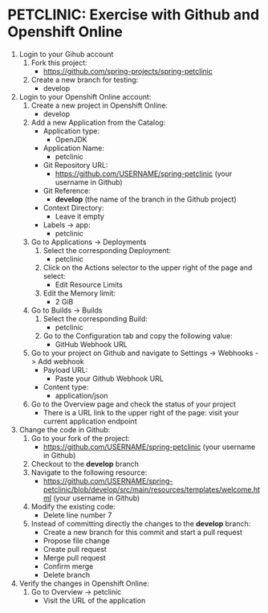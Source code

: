 # PETCLINIC: Exercise with Github and Openshift Online

1. Login to your Gihub account
    1. Fork this project:
        - https://github.com/spring-projects/spring-petclinic
    1. Create a new branch for testing:
        - develop
1. Login to your Openshift Online account:
    1. Create a new project in Openshift Online:
        - develop
    1. Add a new Application from the Catalog:
        - Application type:
            - OpenJDK
        - Application Name: 
            - petclinic
        - Git Repository URL: 
            - https://github.com/USERNAME/spring-petclinic (your username in Github)
        - Git Reference:
            - **develop** (the name of the branch in the Github project)
        - Context Directory:
            - Leave it empty
         - Labels -> app:
            - petclinic
    1. Go to Applications -> Deployments
        1. Select the corresponding Deployment:
            - petclinic
        1. Click on the Actions selector to the upper right of the page and select:
            - Edit Resource Limits
        1. Edit the Memory limit:
            - 2 GiB        
    1. Go to Builds -> Builds
        1. Select the corresponding Build:
            - petclinic
        1. Go to the Configuration tab and copy the following value:
            - GitHub Webhook URL
    1. Go to your project on Github and navigate to Settings -> Webhooks -> Add webhook
        - Payload URL:
            - Paste your Github Webhook URL
        - Content type:
            - application/json
    1. Go to the Overview page and check the status of your project
        - There is a URL link to the upper right of the page: visit your current application endpoint
1. Change the code in Github:
    1. Go to your fork of the project:
        - https://github.com/USERNAME/spring-petclinic (your username in Github)
    1. Checkout to the **develop** branch
    1. Navigate to the following resource:
        - https://github.com/USERNAME/spring-petclinic/blob/develop/src/main/resources/templates/welcome.html (your username in Github)
    1. Modify the existing code:
        - Delete line number 7
    1. Instead of committing directly the changes to the **develop** branch:
        - Create a new branch for this commit and start a pull request
        - Propose file change
        - Create pull request
        - Merge pull request
        - Confirm merge
        - Delete branch
1. Verify the changes in Openshift Online:
    1. Go to Overview -> petclinic
        - Visit the URL of the application
